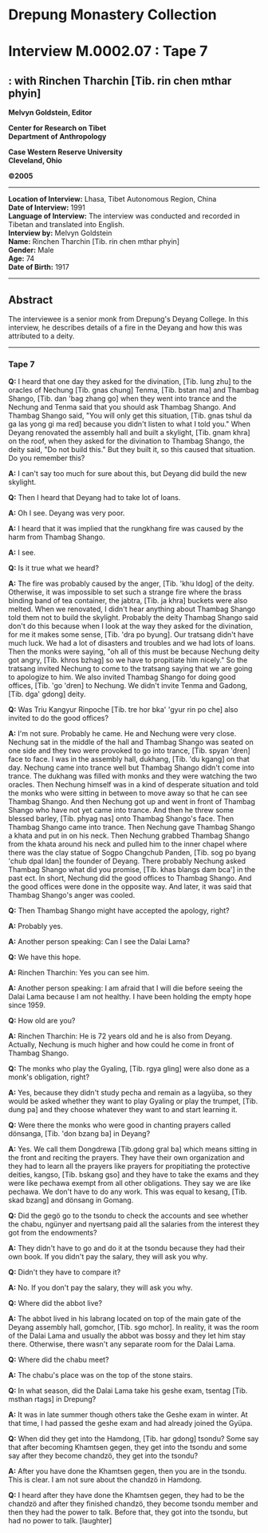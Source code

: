 # Drepung Monastery Collection  
# Interview M.0002.07 : Tape 7  
##  : with Rinchen Tharchin [Tib. rin chen mthar phyin]  


**Melvyn Goldstein, Editor**  

**Center for Research on Tibet**  
**Department of Anthropology**  

**Case Western Reserve University**  
**Cleveland, Ohio**  

**©2005**  

---  
**Location of Interview:** Lhasa, Tibet Autonomous Region, China  
**Date of Interview:** 1991  
**Language of Interview:** The interview was conducted and recorded in Tibetan and translated into English.  
**Interview by:** Melvyn Goldstein  
**Name:** Rinchen Tharchin [Tib. rin chen mthar phyin]  
**Gender:** Male  
**Age:** 74  
**Date of Birth:** 1917  

---  
## Abstract  

The interviewee is a senior monk from Drepung's Deyang College.  In this interview, he describes details of a fire in the Deyang and how this was attributed to a deity.
  
---
### Tape 7  
**Q:**  I heard that one day they asked for the divination, [Tib. lung zhu] to the oracles of Nechung [Tib. gnas chung] Tenma, [Tib. bstan ma] and Thambag Shango, [Tib. dan 'bag zhang go] when they went into trance and the Nechung and Tenma said that you should ask Thambag Shango. And Thambag Shango said, "You will only get this situation, [Tib. gnas tshul da ga las yong gi ma red] because you didn't listen to what I told you." When Deyang renovated the assembly hall and built a skylight, [Tib. gnam khra] on the roof, when they asked for the divination to Thambag Shango, the deity said, "Do not build this." But they built it, so this caused that situation. Do you remember this?   

**A:**  I can't say too much for sure about this, but Deyang did build the new skylight.   

**Q:**  Then I heard that Deyang had to take lot of loans.   

**A:**  Oh I see. Deyang was very poor.   

**A:**  I heard that it was implied that the rungkhang fire was caused by the harm from Thambag Shango.   

**A:**  I see.   

**Q:**  Is it true what we heard?   

**A:**  The fire was probably caused by the anger, [Tib. 'khu ldog] of the deity. Otherwise, it was impossible to set such a strange fire where the brass binding band of tea container, the jabtra, [Tib. ja khra] buckets were also melted. When we renovated, I didn't hear anything about Thambag Shango told them not to build the skylight. Probably the deity Thambag Shango said don't do this because when I look at the way they asked for the divination, for me it makes some sense, [Tib. 'dra po byung]. Our tratsang didn't have much luck. We had a lot of disasters and troubles and we had lots of loans. Then the monks were saying, "oh all of this must be because Nechung deity got angry, [Tib. khros bzhag] so we have to propitiate him nicely." So the tratsang invited Nechung to come to the tratsang saying that we are going to apologize to him. We also invited Thambag Shango for doing good offices, [Tib. 'go 'dren] to Nechung. We didn't invite Tenma and Gadong, [Tib. dga' gdong] deity.   

**Q:**  Was Triu Kangyur Rinpoche [Tib. tre hor bka' 'gyur rin po che] also invited to do the good offices?   

**A:**  I'm not sure. Probably he came. He and Nechung were very close. Nechung sat in the middle of the hall and Thambag Shango was seated on one side and they two were provoked to go into trance, [Tib. spyan 'dren] face to face. I was in the assembly hall, dukhang, [Tib. 'du kgang] on that day. Nechung came into trance well but Thambag Shango didn't come into trance. The dukhang was filled with monks and they were watching the two oracles. Then Nechung himself was in a kind of desperate situation and told the monks who were sitting in between to move away so that he can see Thambag Shango. And then Nechung got up and went in front of Thambag Shango who have not yet came into trance. And then he threw some blessed barley, [Tib. phyag nas] onto Thambag Shango's face. Then Thambag Shango came into trance. Then Nechung gave Thambag Shango a khata and put in on his neck. Then Nechung grabbed Thambag Shango from the khata around his neck and pulled him to the inner chapel where there was the clay statue of Sogpo Changchub Panden, [Tib. sog po byang 'chub dpal ldan] the founder of Deyang. There probably Nechung asked Thambag Shango what did you promise, [Tib. khas blangs dam bca'] in the past ect. In short, Nechung did the good offices to Thambag Shango. And the good offices were done in the opposite way. And later, it was said that Thambag Shango's anger was cooled.   

**Q:**  Then Thambag Shango might have accepted the apology, right?   

**A:**  Probably yes.   

**A:**  Another person speaking: Can I see the Dalai Lama?   

**Q:**  We have this hope.   

**A:**  Rinchen Tharchin: Yes you can see him.   

**A:**  Another person speaking: I am afraid that I will die before seeing the Dalai Lama because I am not healthy. I have been holding the empty hope since 1959.   

**Q:**  How old are you?   

**A:**  Rinchen Tharchin: He is 72 years old and he is also from Deyang. Actually, Nechung is much higher and how could he come in front of Thambag Shango.   

**Q:**  The monks who play the Gyaling, [Tib. rgya gling] were also done as a monk's obligation, right?   

**A:**  Yes, because they didn't study pecha and remain as a lagyüba, so they would be asked whether they want to play Gyaling or play the trumpet, [Tib. dung pa] and they choose whatever they want to and start learning it.   

**Q:**  Were there the monks who were good in chanting prayers called dönsanga, [Tib. 'don bzang ba] in Deyang?   

**A:**  Yes. We call them Dongdrewa [Tib.gdong gral ba] which means sitting in the front and reciting the prayers. They have their own organization and they had to learn all the prayers like prayers for propitiating the protective deities, kangso, [Tib. bskang gso] and they have to take the exams and they were like pechawa exempt from all other obligations. They say we are like pechawa. We don't have to do any work. This was equal to kesang, [Tib. skad bzang] and dönsang in Gomang.   

**Q:**  Did the gegö go to the tsondu to check the accounts and see whether the chabu, ngünyer and nyertsang paid all the salaries from the interest they got from the endowments?   

**A:**  They didn't have to go and do it at the tsondu because they had their own book. If you didn't pay the salary, they will ask you why.   

**Q:**  Didn't they have to compare it?   

**A:**  No. If you don't pay the salary, they will ask you why.   

**Q:**  Where did the abbot live?   

**A:**  The abbot lived in his labrang located on top of the main gate of the Deyang assembly hall, gomchor, [Tib. sgo mchor]. In reality, it was the room of the Dalai Lama and usually the abbot was bossy and they let him stay there. Otherwise, there wasn't any separate room for the Dalai Lama.   

**Q:**  Where did the chabu meet?   

**A:**  The chabu's place was on the top of the stone stairs.   

**Q:**  In what season, did the Dalai Lama take his geshe exam, tsentag [Tib. msthan rtags] in Drepung?   

**A:**  It was in late summer though others take the Geshe exam in winter. At that time, I had passed the geshe exam and had already joined the Gyüpa.   

**Q:**  When did they get into the Hamdong, [Tib. har gdong] tsondu? Some say that after becoming Khamtsen gegen, they get into the tsondu and some say after they become chandzö, they get into the tsondu?   

**A:**  After you have done the Khamtsen gegen, then you are in the tsondu. This is clear. I am not sure about the chandzö in Hamdong.   

**Q:**  I heard after they have done the Khamtsen gegen, they had to be the chandzö and after they finished chandzö, they become tsondu member and then they had the power to talk. Before that, they got into the tsondu, but had no power to talk. [laughter]   

